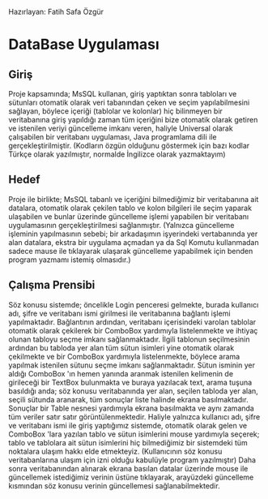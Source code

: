 
Hazırlayan: Fatih Safa Özgür


# DataBase Uygulaması

## Giriş

Proje kapsamında; MsSQL kullanan, giriş yaptıktan sonra tabloları ve sütunları otomatik olarak veri tabanından çeken ve seçim yapılabilmesini sağlayan, böylece içeriği (tablolar ve kolonlar) hiç bilinmeyen bir veritabanına giriş yapıldığı zaman tüm içeriğini bize otomatik olarak getiren ve istenilen veriyi güncelleme imkanı veren, haliyle Universal olarak çalışabilen bir veritabanı uygulaması, Java programlama dili ile gerçekleştirilmiştir. (Kodların özgün olduğunu göstermek için bazı kodlar Türkçe olarak yazılmıştır, normalde İngilizce olarak yazmaktayım)

## Hedef
Proje ile birlikte; MsSQL tabanlı ve içeriğini bilmediğimiz bir veritabanına ait datalara, otomatik olarak çekilen tablo ve kolon bilgileri ile seçim yaparak ulaşabilen ve bunlar üzerinde güncelleme işlemi yapabilen bir veritabanı uygulamasının gerçekleştirilmesi sağlanmıştır. (Yalnızca güncelleme işleminin yapılmasının sebebi; bir arkadaşımın işyerindeki vertabanında yer alan datalara, ekstra bir uygulama açmadan ya da Sql Komutu kullanmadan sadece mause ile tıklayarak ulaşarak güncelleme yapabilmek için benden program yazmamı istemiş olmasıdır.) 

## Çalışma Prensibi
Söz konusu sistemde; öncelikle Login penceresi gelmekte, burada kullanıcı adı, şifre ve veritabanı ismi girilmesi ile veritabanına bağlantı işlemi yapılmaktadır.
Bağlantının ardından, veritabanı içerisindeki varolan tablolar otomatik olarak çekilerek bir ComboBox yardımıyla listelenmekte ve ihtiyaç olunan tabloyu seçme imkanı sağlanmaktadır.
İlgili tablonun seçilmesinin ardından bu tabloda yer alan tüm sütun isimleri yine otomatik olarak çekilmekte ve bir ComboBox yardımıyla listelenmekte, böylece arama yapılmak istenilen sütunu seçme imkanı sağlanmaktadır.
Sütun isminin yer aldığı ComboBox 'ın hemen yanında aranmak istenilen kelimenin de girileceği bir TextBox bulunmakta ve buraya yazılacak text, arama tuşuna basıldığı anda; söz konusu veritabanında yer alan, seçilen tabloda yer alan, seçili sütunda aranarak, tüm sonuçlar liste halinde ekrana basılmaktadır.
Sonuçlar bir Table nesnesi yardımıyla ekrana basılmakta ve aynı zamanda tüm veriler satır satır görüntülenmektedir.
Haliyle yalnızca kullanıcı adı, şifre ve veritabanı ismi ile giriş yaptığımız sistemde, otomatik olarak gelen ve ComboBox 'lara yazılan tablo ve sütun isimlerini mouse yardımıyla seçerek; tablo ve tablolara ait sütun isimlerini hiç bilmediğimiz bir sistemdeki tüm noktalara ulaşım hakkı elde etmekteyiz. (Kullanıcının söz konusu veritabanlarına ulaşım için izni olduğu kabulüyle program yazılmıştır)
Daha sonra veritabanından alınarak ekrana basılan datalar üzerinde mouse ile güncellemek istediğimiz verinin üstüne tıklayarak, arayüzdeki güncelleme kısmından söz konusu verinin güncellemesi sağlanabilmektedir.
